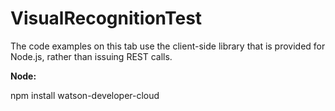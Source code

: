 # VisualRecognitionTest
The code examples on this tab use the client-side library that is provided for Node.js, rather than issuing REST calls.

<strong>Node:</strong>

<div>npm install watson-developer-cloud</div>


